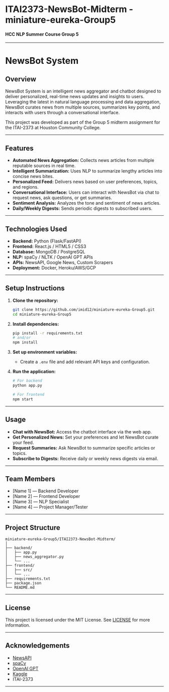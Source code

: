 # ITAI2373-NewsBot-Midterm - miniature-eureka-Group5
#### HCC NLP Summer Course Group 5
---

# NewsBot System

## Overview

NewsBot System is an intelligent news aggregator and chatbot designed to deliver personalized, real-time news updates and insights to users. Leveraging the latest in natural language processing and data aggregation, NewsBot curates news from multiple sources, summarizes key points, and interacts with users through a conversational interface.

This project was developed as part of the Group 5 midterm assignment for the ITAI-2373 at Houston Community College.

---

## Features

- **Automated News Aggregation:** Collects news articles from multiple reputable sources in real time.
- **Intelligent Summarization:** Uses NLP to summarize lengthy articles into concise news bites.
- **Personalized Feed:** Delivers news based on user preferences, topics, and regions.
- **Conversational Interface:** Users can interact with NewsBot via chat to request news, ask questions, or get summaries.
- **Sentiment Analysis:** Analyzes the tone and sentiment of news articles.
- **Daily/Weekly Digests:** Sends periodic digests to subscribed users.

---

## Technologies Used

- **Backend:** Python (Flask/FastAPI)
- **Frontend:** React.js / HTML5 / CSS3
- **Database:** MongoDB / PostgreSQL
- **NLP:** spaCy / NLTK / OpenAI GPT APIs
- **APIs:** NewsAPI, Google News, Custom Scrapers
- **Deployment:** Docker, Heroku/AWS/GCP

---

## Setup Instructions

1. **Clone the repository:**
   ```bash
   git clone https://github.com/imid12/miniature-eureka-Group5.git
   cd miniature-eureka-Group5
   ```

2. **Install dependencies:**
   ```bash
   pip install -r requirements.txt
   # and/or
   npm install
   ```

3. **Set up environment variables:**
   - Create a `.env` file and add relevant API keys and configuration.

4. **Run the application:**
   ```bash
   # For backend
   python app.py

   # For frontend
   npm start
   ```

---

## Usage

- **Chat with NewsBot:** Access the chatbot interface via the web app.
- **Get Personalized News:** Set your preferences and let NewsBot curate your feed.
- **Request Summaries:** Ask NewsBot to summarize specific articles or topics.
- **Subscribe to Digests:** Receive daily or weekly news digests via email.

---

## Team Members

- [Name 1] — Backend Developer
- [Name 2] — Frontend Developer
- [Name 3] — NLP Specialist
- [Name 4] — Project Manager/Tester


---

## Project Structure

```
miniature-eureka-Group5/ITAI2373-NewsBot-Midterm/
│
├── backend/
│   ├── app.py
│   ├── news_aggregator.py
│   └── ...
├── frontend/
│   ├── src/
│   └── ...
├── requirements.txt
├── package.json
└── README.md
```

---

## License

This project is licensed under the MIT License. See [LICENSE](LICENSE) for more information.

---

## Acknowledgements

- [NewsAPI](https://newsapi.org/)
- [spaCy](https://spacy.io/)
- [OpenAI GPT](https://openai.com/)
- [Kaggle](https://kaggle.com/)
- ITAI-2373

---
